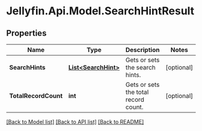 
# Jellyfin.Api.Model.SearchHintResult

## Properties

Name | Type | Description | Notes
------------ | ------------- | ------------- | -------------
**SearchHints** | [**List&lt;SearchHint&gt;**](SearchHint.md) | Gets or sets the search hints. | [optional] 
**TotalRecordCount** | **int** | Gets or sets the total record count. | [optional] 

[[Back to Model list]](../README.md#documentation-for-models)
[[Back to API list]](../README.md#documentation-for-api-endpoints)
[[Back to README]](../README.md)

